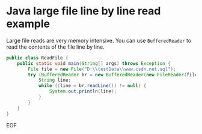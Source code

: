 # Java large file line by line read example

Large file reads are very memory intensive. You can use `BufferedReader` to read the contents of the file line by line.

```java
public class ReadFile {
    public static void main(String[] args) throws Exception {
        File file = new File("D:\\testData\\www.csdn.net.sql");
        try (BufferedReader br = new BufferedReader(new FileReader(file))) {
            String line;
            while ((line = br.readLine()) != null) {
                System.out.println(line);
            }
        }
    }
}
```

EOF